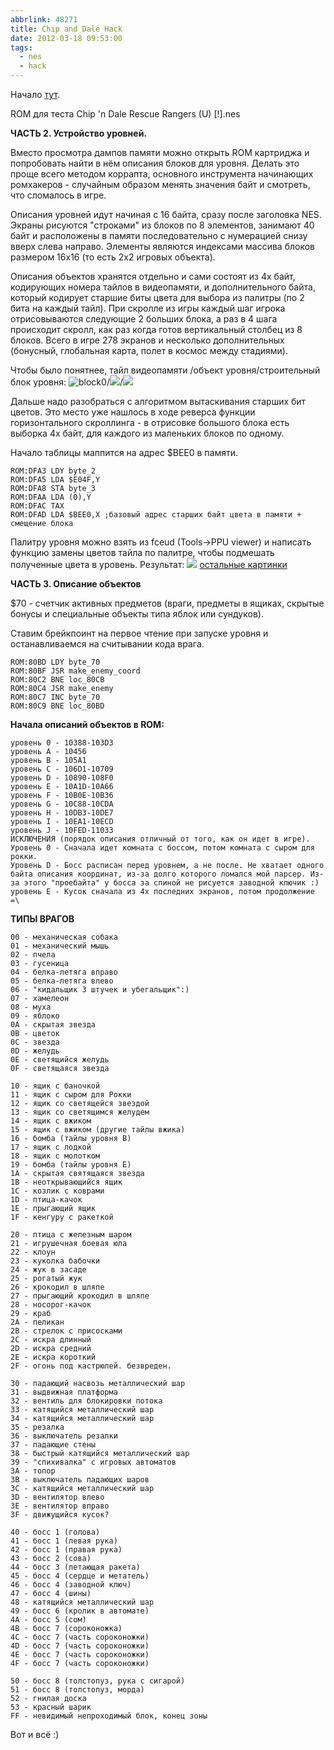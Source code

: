```yaml
---
abbrlink: 48271
title: Chip and Dale Hack
date: 2012-03-18 09:53:00
tags:
  - nes
  - hack
---
```


Начало [тут](http://spiiin.livejournal.com/51087.html).

ROM для теста Chip 'n Dale Rescue Rangers (U) [!].nes

**ЧАСТЬ 2. Устройство уровней.**

Вместо просмотра дампов памяти можно открыть ROM картриджа и попробовать найти в нём описания блоков для уровня. Делать это проще всего методом коррапта, основного инструмента начинающих ромхакеров - случайным образом менять значения байт и смотреть, что сломалось в игре.

Описания уровней идут начиная с 16 байта, сразу после заголовка NES. Экраны рисуются "строками" из блоков по 8 элементов, занимают 40 байт и расположены в памяти последовательно с нумерацией снизу вверх слева направо. Элементы являются индексами массива блоков размером 16x16 (то есть 2x2 игровых объекта).

Описания объектов хранятся отдельно и сами состоят из 4х байт, кодирующих номера тайлов в видеопамяти, и дополнительного байта, который кодирует старшие биты цвета для выбора из палитры (по 2 бита на каждый тайл). При скролле из игры каждый шаг игрока отрисовываются следующие 2 больших блока, а раз в 4 шага происходит скролл, как раз когда готов вертикальный столбец из 8 блоков. Всего в игре 278 экранов и несколько дополнительных (бонусный, глобальная карта, полет в космос между стадиями).

Чтобы было понятнее, тайл видеопамяти /объект уровня/строительный блок уровня: ![block0](http://pics.livejournal.com/spiiin/pic/0002ge1s)/![](http://pics.livejournal.com/spiiin/pic/0002h0rf)/![](http://pics.livejournal.com/spiiin/pic/0002kgzb) 

Дальше надо разобраться с алгоритмом вытаскивания старших бит цветов. Это место уже нашлось в ходе реверса функции горизонтального скроллинга - в отрисовке большого блока есть выборка 4х байт, для каждого из маленьких блоков по одному.

Начало таблицы маппится на адрес $BEE0 в памяти.

```
ROM:DFA3 LDY byte_2
ROM:DFA5 LDA $E04F,Y
ROM:DFA8 STA byte_3
ROM:DFAA LDA (0),Y
ROM:DFAC TAX
ROM:DFAD LDA $BEE0,X ;базовый адрес старших байт цвета в памяти + смещение блока
```

Палитру уровня можно взять из fceud (Tools->PPU viewer) и написать функцию замены цветов тайла по палитре, чтобы подмешать полученные цвета в уровень.
Результат: [![](http://pics.livejournal.com/spiiin/pic/0002p5xk/s320x240)](http://pics.livejournal.com/spiiin/pic/0002p5xk/) 
[остальные картинки](http://pics.livejournal.com/spiiin/gallery/0002xkeg)

**ЧАСТЬ 3. Описание объектов**

$70 - счетчик активных предметов (враги, предметы в ящиках, скрытые бонусы и специальные объекты типа яблок или сундуков). 

Ставим брейкпоинт на первое чтение при запуске уровня и останавливаемся на считывании кода врага.

```
ROM:80BD LDY byte_70
ROM:80BF JSR make_enemy_coord
ROM:80C2 BNE loc_80CB
ROM:80C4 JSR make_enemy
ROM:80C7 INC byte_70
ROM:80C9 BNE loc_80BD
```

**Начала описаний объектов в ROM:**

```
уровень 0 - 10388-103D3
уровень А - 10456
уровень B - 105A1
уровень C - 106D1-10709
уровень D - 10890-108F0
уровень E - 10A1D-10A66
уровень F - 10B0E-10B36
уровень G - 10C88-10СDA
уровень H - 10DB3-10DE7
уровень I - 10EA1-10ECD
уровень J - 10FED-11033
ИСКЛЮЧЕНИЯ (порядок описания отличный от того, как он идет в игре).
Уровень 0 - Сначала идет комната с боссом, потом комната с сыром для рокки.
Уровень D - Босс расписан перед уровнем, а не после. Не хватает одного байта описания координат, из-за долго которого ломался мой парсер. Из-за этого "проебайта" у босса за спиной не рисуется заводной ключик :)
уровень E - Кусок сначала из 4х последних экранов, потом продолжение =\
```

**ТИПЫ ВРАГОВ** 

```
00 - механическая собака
01 - механический мышь
02 - пчела
03 - гусеница
04 - белка-летяга вправо
05 - белка-летяга влево
06 - "кидальщик 3 штучек и убегальщик":)
07 - хамелеон
08 - муха
09 - яблоко
0A - скрытая звезда
0B - цветок
0C - звезда
0D - желудь
0E - светящийся желудь
0F - светящаяся звезда

10 - ящик с баночкой
11 - ящик с сыром для Рокки
12 - ящик со светящейся звездой
13 - ящик со светящимся желудем
14 - ящик с вжиком
15 - ящик с вжиком (другие тайлы вжика)
16 - бомба (тайлы уровня B)
17 - ящик с лодкой
18 - ящик с молотком
19 - бомба (тайлы уровня E)
1A - скрытая святящаяся звезда
1B - неоткрывающийся ящик
1C - козлик с коврами
1D - птица-качок
1E - прыгающий ящик
1F - кенгуру с ракеткой

20 - птица с железным шаром
21 - игрушечная боевая юла
22 - клоун
23 - куколка бабочки
24 - жук в засаде
25 - рогатый жук
26 - крокодил в шляпе
27 - прыгающий крокодил в шляпе
28 - носорог-качок
29 - краб
2A - пеликан
2B - стрелок с присосками
2C - искра длинный
2D - искра средний
2E - искра короткий
2F - огонь под кастрюлей. безвреден.

30 - падающий насвозь металлический шар
31 - выдвижная платформа
32 - вентиль для блокировки потока
33 - катящийся металлический шар
34 - катящийся металлический шар
35 - резалка
36 - выключатель резалки
37 - падающие стены
38 - быстрый катящийся металлический шар
39 - "спихивалка" с игровых автоматов
3A - топор
3B - выключатель падающих шаров
3C - катящийся металлический шар
3D - вентилятор влево
3E - вентилятор вправо
3F - движущийся кусок?

40 - босс 1 (голова)
41 - босс 1 (левая рука)
42 - босс 1 (правая рука)
43 - босс 2 (сова)
44 - босс 3 (летающая ракета)
45 - босс 4 (сердце и метатель)
46 - босс 4 (заводной ключ)
47 - босс 4 (шины)
48 - катящийся металлический шар
49 - босс 6 (кролик в автомате)
4A - босс 5 (сом)
4B - босс 7 (сороконожка)
4C - босс 7 (часть сороконожки)
4D - босс 7 (часть сороконожки)
4E - босс 7 (часть сороконожки)
4F - босс 7 (часть сороконожки)

50 - босс 8 (толстопуз, рука с сигарой)
51 - босс 8 (толстопуз, морда)
52 - гнилая доска
53 - красный шарик
FF - невидимый непроходимый блок, конец зоны
```

Вот и всё :)